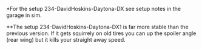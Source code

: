 *For the setup 234-DavidHoskins-Daytona-DX see setup notes in the garage in sim.

**The setup 234-DavidHoskins-Daytona-DX1 is far more stable than the previous version.  If it gets squirrely on old tires you can up the spoiler angle (rear wing) but it kills your straight away speed.
